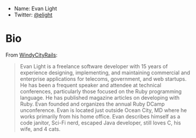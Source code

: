 * Name: Evan Light
* Twitter: [@elight](http://twitter.com/elight)

# Bio

From [WindyCityRails](http://windycityrails.org/sessions/#light):

> Evan Light is a freelance software developer with 15 years of experience designing, implementing, and maintaining commercial and enterprise applications for telecoms, government, and web startups. He has been a frequent speaker and attendee at technical conferences, particularly those focused on the Ruby programming language. He has published magazine articles on developing with Ruby. Evan founded and organizes the annual Ruby DCamp unconference. Evan is located just outside Ocean City, MD where he works primarily from his home office. Evan describes himself as a code janitor, Sci-Fi nerd, escaped Java developer, still loves C, his wife, and 4 cats.
